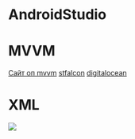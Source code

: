 # AndroidStudio
<h1>MVVM</h1>
<a href="https://www.geeksforgeeks.org/mvvm-model-view-viewmodel-architecture-pattern-in-android/">Сайт оп mvvm</a>
<a href="https://stfalcon.com/ru/blog/post/android-mvvm">stfalcon</a>
<a href="https://www.digitalocean.com/community/tutorials/android-mvvm-design-pattern">digitalocean</a>
<h1>XML</h1>
<img src="https://itproger.com/img/courses/activity_lifecycle.png">
